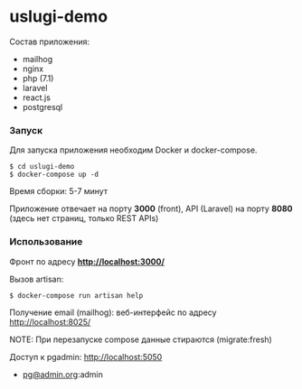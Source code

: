 # uslugi-demo

Состав приложения:
  - mailhog
  - nginx
  - php (7.1)
  - laravel
  - react.js
  - postgresql

### Запуск

Для запуска приложения необходим Docker и docker-compose.

    $ cd uslugi-demo
    $ docker-compose up -d

Время сборки: 5-7 минут

Приложение отвечает на порту **3000** (front),
API (Laravel) на порту **8080** (здесь нет страниц, только REST APIs)

### Использование

Фронт по адресу **[http://localhost:3000/](http://localhost:3000/)**

Вызов artisan:

    $ docker-compose run artisan help

Получение email (mailhog): веб-интерфейс по адресу [http://localhost:8025/](http://localhost:8025/)

NOTE: При перезапуске compose данные стираются (migrate:fresh)

Доступ к pgadmin: [http://localhost:5050](http://localhost:5050)

- pg@admin.org:admin
